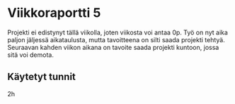 # Viikkoraportti 5

Projekti ei edistynyt tällä viikolla, joten viikosta voi antaa 0p. Työ on nyt aika paljon jäljessä aikataulusta, mutta tavoitteena on silti saada projekti tehtyä. Seuraavan kahden viikon aikana on tavoite saada projekti kuntoon, jossa sitä voi demota.

## Käytetyt tunnit

2h
